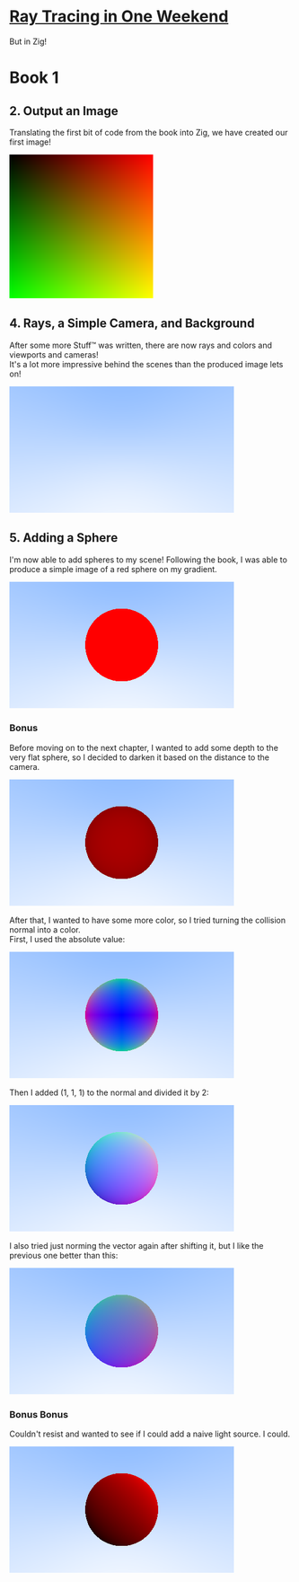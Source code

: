 # [Ray Tracing in One Weekend](https://raytracing.github.io/)
But in Zig!

# Book 1
## 2. Output an Image
Translating the first bit of code from the book into Zig, we have created
our first image!  

![A simple color gradient](samples/pngs/first_image.png )  

## 4. Rays, a Simple Camera, and Background
After some more Stuff™ was written, there are now rays and colors and
viewports and cameras!  
It's a lot more impressive behind the scenes than the produced image
lets on!  

![A simple color gradient (blue to white)](samples/pngs/white_blue_gradient.png)  

## 5. Adding a Sphere
I'm now able to add spheres to my scene! Following the book, I was able to
produce a simple image of a red sphere on my gradient.  

![A red sphere on top of a color gradient](samples/pngs/first_red_sphere.png)  

### Bonus
Before moving on to the next chapter, I wanted to add some depth to the very
flat sphere, so I decided to darken it based on the distance to the camera.  

![A slightly shaded, red sphere on top of a color gradient](samples/pngs/red_sphere_darken_experiment.png)  

After that, I wanted to have some more color, so I tried turning the
collision normal into a color.  
First, I used the absolute value:  

![A blue sphere with green and purple edges](samples/pngs/sphere_normal_abs_color.png)  

Then I added (1, 1, 1) to the normal and divided it by 2:  

![A sphere with soft color transitions](samples/pngs/sphere_normal_shifted_color.png)  

I also tried just norming the vector again after shifting it, but I like
the previous one better than this:  

![A darker sphere with color transitions](samples/pngs/sphere_normal_shifted_normal_color.png)  

### Bonus Bonus
Couldn't resist and wanted to see if I could add a naive light source. I could.  

![A red sphere, lit softly from the top right](samples/pngs/red_lit_sphere.png)  
